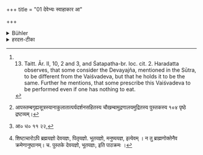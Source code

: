 +++
title = "01 देवेभ्यः स्वाहाकार आ"

+++

<details><summary>Bühler</summary>

1. The oblation to the gods accompanied by the exclamation Svāhā, which may consist even of a piece of wood only; the offering to the Manes accompanied by the exclamation Svadhā, which may consist even of a vessel with water only; the daily recitation. [^1] 


[^1]:  13. Taitt. Ār. II, 10, 2 and 3, and Śatapatha-br. loc. cit. 2. Haradatta observes, that some consider the Devayajña, mentioned in the Sūtra, to be different from the Vaiśvadeva, but that he holds it to be the same. Further he mentions, that some prescribe this Vaiśvadeva to be performed even if one has nothing to eat.
</details>

<details><summary>हरदत्त-टीका</summary>

## सूत्रम्
देवेभ्यः स्वाहाकार आ काष्ठात् पितृभ्यः स्वधाकार ओदपात्रात् स्वाध्याय इति ॥१॥  
### टिप्पनी
देवेभ्यः स्वाहाकारेण प्रदानम् आकाष्ठात् अशनीयाभावे काष्ठमपि तावद्देयम् । वैश्वदेवोक्तप्रकारेणैवैष देवयज्ञः । केचिद्वैश्वदेवाहुतीभ्यः पृथग्भूतामिमामाहुतिं मन्यन्ते । 'देवेभ्यः स्वाहे'ति च मन्त्रमिच्छन्ति । 'देवयज्ञेन यक्ष्य' इति सङ्कल्पमिच्छन्ति । वयं तु न तथेति[^३] गृह्य एवाऽवोचाम । केचिदाहुः—'आकाष्ठा'दिति वचनादशनीयाभावेन भोजनलोपेऽपि यथाकञ्चित् वैश्वदेवं कर्तव्यम्, पुरुषसंस्कारत्वादिति ।  

[^३]:

    आपस्तम्बगृह्यसूत्रस्यानाकुलातात्पर्यदर्शनसहितस्य चौखम्बामुद्रणालयमुद्रितस्य पुस्तकस्य १०४ पृष्ठे द्रष्टव्यम्।


अपरे तु-अशनीयसंस्कार इति वदन्तो भोजनलोपे वैश्वदेवं न कर्तव्यमिति स्थिताः।  
पितृभ्यः स्वधाकारेण प्रदानम् आरपात्रात् अन्नाद्यभावे उदपात्रमपि स्वधाकारेण तावद्देयम् । पात्रग्रहणात् सह पात्रेण देयम् । एष पितृयज्ञः । स्वाध्याय [^१] 'तस्य विधिरित्यारभ्योक्तो नित्यस्वाध्यायः । स तु ब्रह्मयज्ञः। इतिः समाप्तौ । इत्येते महायज्ञा इति । न चायमुपदेशक्रमोऽनुष्ठान उपयुज्यते । अनुष्ठानं तु—[^२]ब्रह्मयज्ञो, देवयज्ञः, पितृयज्ञो, भूतयज्ञो, मनुष्ययज्ञ इति ॥ १॥  

[^१]: आ० ध० ११ २२,  

[^२]:

    शिष्टाचारोऽपि ब्रह्मयज्ञो देवयज्ञः, पितृयज्ञो. भूतयज्ञो, मनुष्ययज्ञ, इत्येवम् । न तु ब्राह्मणोक्तेनैव क्रमेणानुष्ठानम्। च. पुस्तके देवयज्ञो, भूतयज्ञः, इति पाठक्रमः ।
</details>
